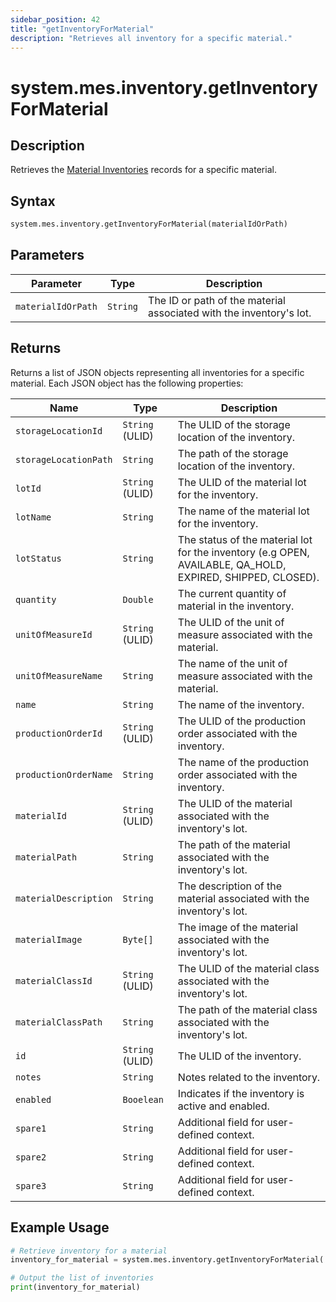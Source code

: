 ```yaml
---
sidebar_position: 42
title: "getInventoryForMaterial"
description: "Retrieves all inventory for a specific material."
---
```


# system.mes.inventory.getInventoryForMaterial

## Description

Retrieves the [Material Inventories](../../data-model/material-model/material-inventory) records for a specific material.

## Syntax
```python
system.mes.inventory.getInventoryForMaterial(materialIdOrPath)
```

## Parameters

| Parameter          | Type     | Description                                                         |
|--------------------|----------|---------------------------------------------------------------------|
| `materialIdOrPath` | `String` | The ID or path of the material associated with the inventory's lot. |

## Returns

Returns a list of JSON objects representing all inventories for a specific material.
Each JSON object has the following properties:

| Name                   | Type            | Description                                                                                                |
|------------------------|-----------------|------------------------------------------------------------------------------------------------------------|
| `storageLocationId`    | `String` (ULID) | The ULID of the storage location of the inventory.                                                         |
| `storageLocationPath`  | `String`        | The path of the storage location of the inventory.                                                         |
| `lotId`                | `String` (ULID) | The ULID of the material lot for the inventory.                                                            |
| `lotName`              | `String`        | The name of the material lot for the inventory.                                                            |
| `lotStatus`            | `String`        | The status of the material lot for the inventory (e.g OPEN, AVAILABLE, QA_HOLD, EXPIRED, SHIPPED, CLOSED). |
| `quantity`             | `Double`        | The current quantity of material in the inventory.                                                         |
| `unitOfMeasureId`      | `String` (ULID) | The ULID of the unit of measure associated with the material.                                              |
| `unitOfMeasureName`    | `String`        | The name of the unit of measure associated with the material.                                              |
| `name`                 | `String`        | The name of the inventory.                                                                                 |
| `productionOrderId`    | `String` (ULID) | The ULID of the production order associated with the inventory.                                            |
| `productionOrderName`  | `String`        | The name of the production order associated with the inventory.                                            |
| `materialId`           | `String` (ULID) | The ULID of the material associated with the inventory's lot.                                              |
| `materialPath`         | `String`        | The path of the material associated with the inventory's lot.                                              |
| `materialDescription`  | `String`        | The description of the material associated with the inventory's lot.                                       |
| `materialImage`        | `Byte[]`        | The image of the material associated with the inventory's lot.                                             |
| `materialClassId`      | `String` (ULID) | The ULID of the material class associated with the inventory's lot.                                        |
| `materialClassPath`    | `String`        | The path of the material class associated with the inventory's lot.                                        |
| `id`                   | `String` (ULID) | The ULID of the inventory.                                                                                 |
| `notes`                | `String`        | Notes related to the inventory.                                                                            |
| `enabled`              | `Booelean`      | Indicates if the inventory is active and enabled.                                                          |
| `spare1`               | `String`        | Additional field for user-defined context.                                                                 |
| `spare2`               | `String`        | Additional field for user-defined context.                                                                 |
| `spare3`               | `String`        | Additional field for user-defined context.                                                                 |

## Example Usage

```python
# Retrieve inventory for a material
inventory_for_material = system.mes.inventory.getInventoryForMaterial('Bottle/Milk')

# Output the list of inventories
print(inventory_for_material)
```